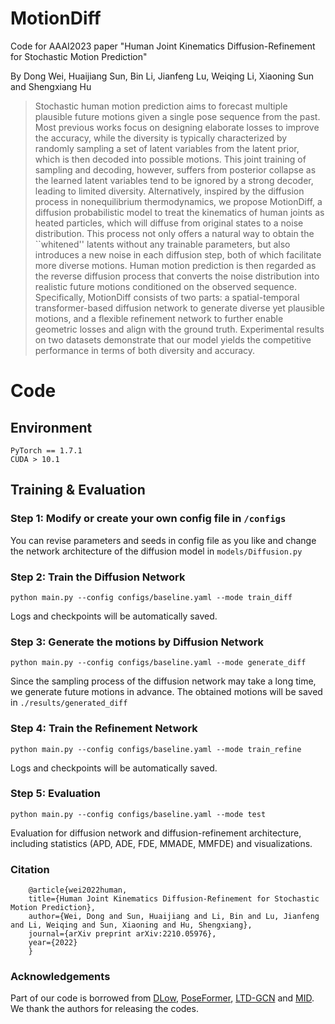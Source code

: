 # MotionDiff
Code for AAAI2023 paper "Human Joint Kinematics Diffusion-Refinement for Stochastic Motion Prediction"

By Dong Wei, Huaijiang Sun, Bin Li, Jianfeng Lu, Weiqing Li, Xiaoning Sun and Shengxiang Hu

> Stochastic human motion prediction aims to forecast multiple plausible future motions given a single pose sequence from the past. Most previous works focus on designing elaborate losses to improve the accuracy, while the diversity is typically characterized by randomly sampling a set of latent variables from the latent prior, which is then decoded into possible motions. This joint training of sampling and decoding, however, suffers from posterior collapse as the learned latent variables tend to be ignored by a strong decoder, leading to limited diversity. Alternatively, inspired by the diffusion process in nonequilibrium thermodynamics, we propose MotionDiff, a diffusion probabilistic model to treat the kinematics of human joints as heated particles, which will diffuse from original states to a noise distribution. This process not only offers a natural way to obtain the ``whitened'' latents without any trainable parameters, but also introduces a new noise in each diffusion step, both of which facilitate more diverse motions. Human motion prediction is then regarded as the reverse diffusion process that converts the noise distribution into realistic future motions conditioned on the observed sequence. Specifically, MotionDiff consists of two parts: a spatial-temporal transformer-based diffusion network to generate diverse yet plausible motions, and a flexible refinement network to further enable geometric losses and align with the ground truth. Experimental results on two datasets demonstrate that our model yields the competitive performance in terms of both diversity and accuracy. 


# Code

## Environment
    PyTorch == 1.7.1
    CUDA > 10.1


## Training & Evaluation 

### Step 1: Modify or create your own config file in ```/configs``` 

You can revise parameters and seeds in config file as you like and change the network architecture of the diffusion model in ```models/Diffusion.py```

### Step 2: Train the Diffusion Network

 ```python main.py --config configs/baseline.yaml --mode train_diff``` 

 Logs and checkpoints will be automatically saved.

### Step 3: Generate the motions by Diffusion Network

 ```python main.py --config configs/baseline.yaml --mode generate_diff``` 

 Since the sampling process of the diffusion network may take a long time, we generate future motions in advance. The obtained motions will be saved in ```./results/generated_diff```

### Step 4: Train the Refinement Network

```python main.py --config configs/baseline.yaml --mode train_refine```

Logs and checkpoints will be automatically saved.

### Step 5: Evaluation  

```python main.py --config configs/baseline.yaml --mode test```

Evaluation for diffusion network and diffusion-refinement architecture, including statistics (APD, ADE, FDE, MMADE, MMFDE) and visualizations.

### Citation
```
    @article{wei2022human,
    title={Human Joint Kinematics Diffusion-Refinement for Stochastic Motion Prediction},
    author={Wei, Dong and Sun, Huaijiang and Li, Bin and Lu, Jianfeng and Li, Weiqing and Sun, Xiaoning and Hu, Shengxiang},
    journal={arXiv preprint arXiv:2210.05976},
    year={2022}
    }
```

### Acknowledgements 

Part of our code is borrowed from [DLow](https://github.com/Khrylx/DLow), [PoseFormer](https://github.com/zczcwh/PoseFormer), [LTD-GCN](https://github.com/wei-mao-2019/LearnTrajDep) and [MID](https://github.com/gutianpei/MID). We thank the authors for releasing the codes.